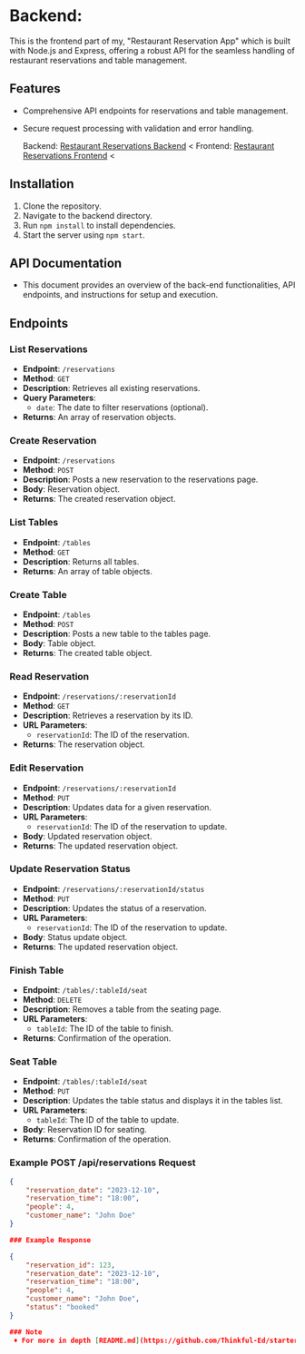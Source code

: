 # Backend:

This is the frontend part of my, "Restaurant Reservation App" which is built with Node.js and Express, offering a robust API for the seamless handling of restaurant reservations and table management.

## Features

- Comprehensive API endpoints for reservations and table management.
- Secure request processing with validation and error handling.

  Backend: [Restaurant Reservations Backend](https://restaurant-reservations-capstone-b.onrender.com) <
  Frontend: [Restaurant Reservations Frontend](https://restaurant-reservations-capstone-f.onrender.com) <

## Installation

1. Clone the repository.
2. Navigate to the backend directory.
3. Run `npm install` to install dependencies.
4. Start the server using `npm start`.

## API Documentation

- This document provides an overview of the back-end functionalities, API endpoints, and instructions for setup and execution. 

## Endpoints

### List Reservations
- **Endpoint**: `/reservations`
- **Method**: `GET`
- **Description**: Retrieves all existing reservations.
- **Query Parameters**: 
  - `date`: The date to filter reservations (optional).
- **Returns**: An array of reservation objects.

### Create Reservation
- **Endpoint**: `/reservations`
- **Method**: `POST`
- **Description**: Posts a new reservation to the reservations page.
- **Body**: Reservation object.
- **Returns**: The created reservation object.

### List Tables
- **Endpoint**: `/tables`
- **Method**: `GET`
- **Description**: Returns all tables.
- **Returns**: An array of table objects.

### Create Table
- **Endpoint**: `/tables`
- **Method**: `POST`
- **Description**: Posts a new table to the tables page.
- **Body**: Table object.
- **Returns**: The created table object.

### Read Reservation
- **Endpoint**: `/reservations/:reservationId`
- **Method**: `GET`
- **Description**: Retrieves a reservation by its ID.
- **URL Parameters**:
  - `reservationId`: The ID of the reservation.
- **Returns**: The reservation object.

### Edit Reservation
- **Endpoint**: `/reservations/:reservationId`
- **Method**: `PUT`
- **Description**: Updates data for a given reservation.
- **URL Parameters**:
  - `reservationId`: The ID of the reservation to update.
- **Body**: Updated reservation object.
- **Returns**: The updated reservation object.

### Update Reservation Status
- **Endpoint**: `/reservations/:reservationId/status`
- **Method**: `PUT`
- **Description**: Updates the status of a reservation.
- **URL Parameters**:
  - `reservationId`: The ID of the reservation to update.
- **Body**: Status update object.
- **Returns**: The updated reservation object.

### Finish Table
- **Endpoint**: `/tables/:tableId/seat`
- **Method**: `DELETE`
- **Description**: Removes a table from the seating page.
- **URL Parameters**:
  - `tableId`: The ID of the table to finish.
- **Returns**: Confirmation of the operation.

### Seat Table
- **Endpoint**: `/tables/:tableId/seat`
- **Method**: `PUT`
- **Description**: Updates the table status and displays it in the tables list.
- **URL Parameters**:
  - `tableId`: The ID of the table to update.
- **Body**: Reservation ID for seating.
- **Returns**: Confirmation of the operation.

### Example POST /api/reservations Request

```json
{
    "reservation_date": "2023-12-10",
    "reservation_time": "18:00",
    "people": 4,
    "customer_name": "John Doe"
}

### Example Response

{
    "reservation_id": 123,
    "reservation_date": "2023-12-10",
    "reservation_time": "18:00",
    "people": 4,
    "customer_name": "John Doe",
    "status": "booked"
}

### Note
 ♦ For more in depth [README.md](https://github.com/Thinkful-Ed/starter-restaurant-reservation/blob/main/README.md) with the structure and initial frameworkbehind the application.
